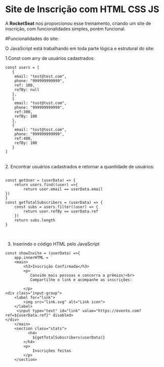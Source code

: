 # Site de Inscrição com HTML CSS JS 

A **RocketSeat** nos proporcionou esse treinamento, criando um site de inscrição, com funcionalidades simples, porém funcional.

<tr>

#Funcionalidades do site: 

O JavaScript está trabalhando em toda parte lógica e estrutural do site: 
<br>

1.Const com arry de usuários cadastrados:
```JS
const users = [
   {
    email: "test@test.com",
    phone: "999999999999",
    ref: 100,
    refBy: null
   },
   {
    email: "tust@tust.com",
    phone: "999999999999",
    ref:300,
    refBy: 100
   },
   {
    email: "tost@tost.com",
    phone: "999999999999",
    ref:400,
    refBy: 100
   }
]
```
<br>
2. Encontrar usuários cadastrados e retornar a quantidade de usuários: 

```JS

const getUser = (userData) => {
    return users.find((user) =>{ 
        return user.email == userData.email
})
}
const getTotalSubscribers = (userData) => {
    const subs = users.filter((user) => {
        return user.refBy == userData.ref
    })
    return subs.length
}
```
<br>

3. Inserindo o código HTML pelo JavaScript

```
const showInvite = (userData) =>{
    app.innerHTML = `  
    <main>
        <h3>Inscrição Confirmada</h3>
        <p>
           Convide mais pessoas e concorra a prêmios!<br>
           Compartilhe o link e acompanhe as inscrições:
            
        </p>
<div class="input-group">
    <label for="link">
        <img src="link.svg" alt="Link icon">
    </label>
     <input type="text" id="link" value="https://evento.com?ref=${userData.ref}" disabled>
</div>
    </main>
    <section class="stats">
          <h4>
            ${getTotalSubscribers(userData)}
        </h4>
        <p>
            Inscrições feitas
        </p>
    </section>
```

<tr>
